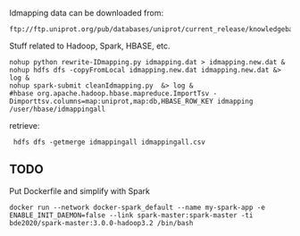Idmapping data can be downloaded from: 

    ftp://ftp.uniprot.org/pub/databases/uniprot/current_release/knowledgebase/idmapping/idmapping.dat.gz

Stuff related to Hadoop, Spark, HBASE, etc.

    nohup python rewrite-IDmapping.py idmapping.dat > idmapping.new.dat &
    nohup hdfs dfs -copyFromLocal idmapping.new.dat idmapping.new.dat &> log &
    nohup spark-submit cleanIdmapping.py  &> log & 
    #hbase org.apache.hadoop.hbase.mapreduce.ImportTsv -Dimporttsv.columns=map:uniprot,map:db,HBASE_ROW_KEY idmapping /user/hbase/idmappingall

retrieve:

     hdfs dfs -getmerge idmappingall idmappingall.csv

## TODO

Put Dockerfile and simplify with Spark

    docker run --network docker-spark_default --name my-spark-app -e ENABLE_INIT_DAEMON=false --link spark-master:spark-master -ti bde2020/spark-master:3.0.0-hadoop3.2 /bin/bash

